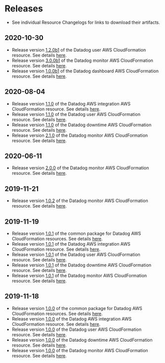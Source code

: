 # Releases

* See individual Resource Changelogs for links to download their artifacts.

## 2020-10-30

- Release version [1.2.0b1](https://github.com/DataDog/datadog-cloudformation-resources/releases/tag/datadog-iam-user-1.2.0b1) of the Datadog user AWS CloudFormation resource. See details [here](https://github.com/DataDog/datadog-cloudformation-resources/blob/master/datadog-iam-user-handler/CHANGELOG.md#120b1--2020-10-30).
- Release version [3.0.0b1](https://github.com/DataDog/datadog-cloudformation-resources/releases/tag/datadog-monitors-monitor-3.0.0b1) of the Datadog monitor AWS CloudFormation resource. See details [here](https://github.com/DataDog/datadog-cloudformation-resources/blob/master/datadog-monitors-monitor-handler/CHANGELOG.md#300b1--2020-10-30).
- Release version [1.0.0b1](https://github.com/DataDog/datadog-cloudformation-resources/releases/tag/datadog-dashboards-dashboard-1.0.0b1) of the Datadog dashboard AWS CloudFormation resource. See details [here](https://github.com/DataDog/datadog-cloudformation-resources/blob/master/datadog-dashboards-dashboard-handler/CHANGELOG.md#100b1--2020-10-30).

## 2020-08-04

- Release version [1.1.0](https://github.com/DataDog/datadog-cloudformation-resources/releases/tag/datadog-integrations-aws-1.1.0) of the Datadog AWS integration AWS CloudFormation resource. See details [here](https://github.com/DataDog/datadog-cloudformation-resources/blob/master/datadog-integrations-aws-handler/CHANGELOG.md#110--2020-08-04).
- Release version [1.1.0](https://github.com/DataDog/datadog-cloudformation-resources/releases/tag/datadog-iam-user-1.1.0) of the Datadog user AWS CloudFormation resource. See details [here](https://github.com/DataDog/datadog-cloudformation-resources/blob/master/datadog-iam-user-handler/CHANGELOG.md#110--2020-08-04).
- Release version [1.1.0](https://github.com/DataDog/datadog-cloudformation-resources/releases/tag/datadog-monitors-downtime-1.1.0) of the Datadog downtime AWS CloudFormation resource. See details [here](https://github.com/DataDog/datadog-cloudformation-resources/blob/master/datadog-monitors-downtime-handler/CHANGELOG.md#110--2020-08-04).
- Release version [2.1.0](https://github.com/DataDog/datadog-cloudformation-resources/releases/tag/datadog-monitors-monitor-2.1.0) of the Datadog monitor AWS CloudFormation resource. See details [here](https://github.com/DataDog/datadog-cloudformation-resources/blob/master/datadog-monitors-monitor-handler/CHANGELOG.md#210--2020-08-04).

## 2020-06-11

- Release version [2.0.0](https://github.com/DataDog/datadog-cloudformation-resources/releases/tag/datadog-monitors-monitor-2.0.0) of the Datadog monitor AWS CloudFormation resource. See details [here](https://github.com/DataDog/datadog-cloudformation-resources/blob/master/datadog-monitors-monitor-handler/CHANGELOG.md#200).

## 2019-11-21

- Release version [1.0.2](https://github.com/DataDog/datadog-cloudformation-resources/releases/tag/datadog-monitors-monitor-1.0.2) of the Datadog monitor AWS CloudFormation resource. See details [here](https://github.com/DataDog/datadog-cloudformation-resources/blob/master/datadog-monitors-monitor-handler/CHANGELOG.md#102).

## 2019-11-19

- Release version [1.0.1](https://github.com/DataDog/datadog-cloudformation-resources/releases/tag/datadog-cloudformation-common-1.0.1) of the common package for Datadog AWS CloudFormation resources. See details [here](https://github.com/DataDog/datadog-cloudformation-resources/blob/master/datadog-cloudformation-common/CHANGELOG.md#101).
- Release version [1.0.1](https://github.com/DataDog/datadog-cloudformation-resources/releases/tag/datadog-integrations-aws-1.0.1) of the Datadog AWS integration AWS CloudFormation resource. See details [here](https://github.com/DataDog/datadog-cloudformation-resources/blob/master/datadog-integrations-aws-handler/CHANGELOG.md#101).
- Release version [1.0.1](https://github.com/DataDog/datadog-cloudformation-resources/releases/tag/datadog-iam-user-1.0.1) of the Datadog user AWS CloudFormation resource. See details [here](https://github.com/DataDog/datadog-cloudformation-resources/blob/master/datadog-iam-user-handler/CHANGELOG.md#101).
- Release version [1.0.1](https://github.com/DataDog/datadog-cloudformation-resources/releases/tag/datadog-monitors-downtime-1.0.1) of the Datadog downtime AWS CloudFormation resource. See details [here](https://github.com/DataDog/datadog-cloudformation-resources/blob/master/datadog-monitors-downtime-handler/CHANGELOG.md#101).
- Release version [1.0.1](https://github.com/DataDog/datadog-cloudformation-resources/releases/tag/datadog-monitors-monitor-1.0.1) of the Datadog monitor AWS CloudFormation resource. See details [here](https://github.com/DataDog/datadog-cloudformation-resources/blob/master/datadog-monitors-monitor-handler/CHANGELOG.md#101).


## 2019-11-18

- Release version [1.0.0](https://github.com/DataDog/datadog-cloudformation-resources/releases/tag/datadog-cloudformation-common-1.0.0) of the common package for Datadog AWS CloudFormation resources. See details [here](https://github.com/DataDog/datadog-cloudformation-resources/blob/master/datadog-cloudformation-common/CHANGELOG.md#100).
- Release version [1.0.0](https://github.com/DataDog/datadog-cloudformation-resources/releases/tag/datadog-integrations-aws-1.0.0) of the Datadog AWS integration AWS CloudFormation resource. See details [here](https://github.com/DataDog/datadog-cloudformation-resources/blob/master/datadog-integrations-aws-handler/CHANGELOG.md#100).
- Release version [1.0.0](https://github.com/DataDog/datadog-cloudformation-resources/releases/tag/datadog-iam-user-1.0.0) of the Datadog user AWS CloudFormation resource. See details [here](https://github.com/DataDog/datadog-cloudformation-resources/blob/master/datadog-iam-user-handler/CHANGELOG.md#100).
- Release version [1.0.0](https://github.com/DataDog/datadog-cloudformation-resources/releases/tag/datadog-monitors-downtime-1.0.0) of the Datadog downtime AWS CloudFormation resource. See details [here](https://github.com/DataDog/datadog-cloudformation-resources/blob/master/datadog-monitors-downtime-handler/CHANGELOG.md#100).
- Release version [1.0.0](https://github.com/DataDog/datadog-cloudformation-resources/releases/tag/datadog-monitors-monitor-1.0.0) of the Datadog monitor AWS CloudFormation resource. See details [here](https://github.com/DataDog/datadog-cloudformation-resources/blob/master/datadog-monitors-monitor-handler/CHANGELOG.md#100).

